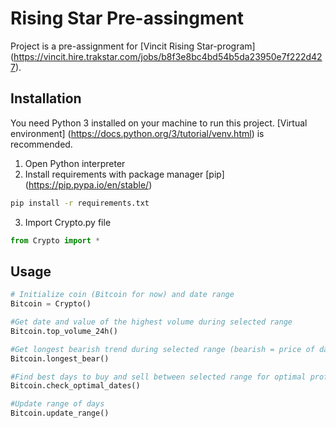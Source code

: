 # Rising Star Pre-assingment
Project is a pre-assignment for [Vincit Rising Star-program] (https://vincit.hire.trakstar.com/jobs/b8f3e8bc4bd54b5da23950e7f222d427).

## Installation
You need Python 3 installed on your machine to run this project. [Virtual environment] (https://docs.python.org/3/tutorial/venv.html) is recommended. 

1. Open Python interpreter
2. Install requirements with package manager [pip] (https://pip.pypa.io/en/stable/)
```bash
pip install -r requirements.txt
```
3. Import Crypto.py file
```python
from Crypto import * 
```

## Usage
```python
# Initialize coin (Bitcoin for now) and date range 
Bitcoin = Crypto()

#Get date and value of the highest volume during selected range
Bitcoin.top_volume_24h()

#Get longest bearish trend during selected range (bearish = price of day N is lower than price of day N-1)
Bitcoin.longest_bear()

#Find best days to buy and sell between selected range for optimal profit
Bitcoin.check_optimal_dates()

#Update range of days
Bitcoin.update_range()


